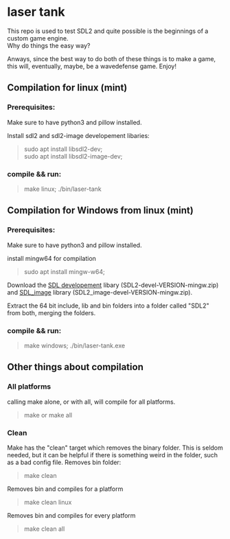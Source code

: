 # laser tank
This repo is used to test SDL2 and quite possible is the beginnings of a custom game engine.  
Why do things the easy way?  
  
Anways, since the best way to do both of these things is to make a game, this will, eventually, maybe, be a wavedefense game. Enjoy!  

## Compilation for linux (mint)
### Prerequisites:
Make sure to have python3 and pillow installed.

Install sdl2 and sdl2-image developement libaries:
> sudo apt install libsdl2-dev;  
> sudo apt install libsdl2-image-dev;  
### compile && run:  
> make linux; ./bin/laser-tank  

## Compilation for Windows from linux (mint)
### Prerequisites:
Make sure to have python3 and pillow installed.

install mingw64 for compilation
> sudo apt install mingw-w64;

Download the [SDL developement](https://github.com/libsdl-org/SDL/releases) libary (SDL2-devel-VERSION-mingw.zip) and [SDL_image](https://github.com/libsdl-org/SDL_image/releases) library (SDL2_image-devel-VERSION-mingw.zip).

Extract the 64 bit include, lib and bin folders into a folder called "SDL2" from both, merging the folders.

### compile && run:  
> make windows; ./bin/laser-tank.exe

## Other things about compilation
### All platforms
calling make alone, or with all, will compile for all platforms.
> make
or
> make all
### Clean
Make has the "clean" target which removes the binary folder. This is seldom needed, but it can be helpful if there is something weird in the folder, such as a bad config file.
Removes bin folder:
> make clean

Removes bin and compiles for a platform
> make clean linux

Removes bin and compiles for every platform
> make clean all  
